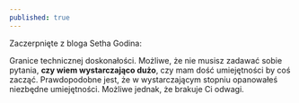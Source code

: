 ```yaml
---
published: true
---
```

Zaczerpnięte z bloga Setha Godina:

Granice technicznej doskonałości.
Możliwe, że nie musisz zadawać sobie pytania, **czy wiem wystarczająco dużo**, czy mam dość umiejętności by coś zacząć.
Prawdopodobne jest, że w wystarczającym stopniu opanowałeś niezbędne umiejętności.
Możliwe jednak, że brakuje Ci odwagi.
